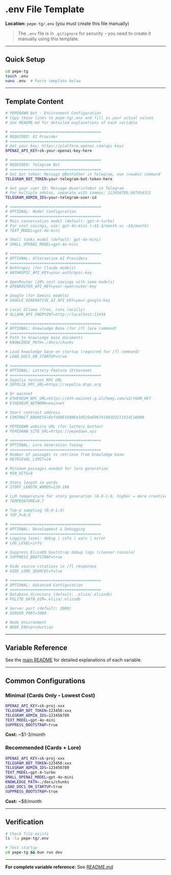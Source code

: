 # .env File Template

**Location:** `pepe-tg/.env` (you must create this file manually)

> The `.env` file is in `.gitignore` for security - you need to create it manually using this template.

---

## Quick Setup

```bash
cd pepe-tg
touch .env
nano .env  # Paste template below
```

---

## Template Content

```bash
# PEPEDAWN Bot - Environment Configuration
# Copy these lines to pepe-tg/.env and fill in your actual values
# See README.md for detailed explanations of each variable

# ========================================
# REQUIRED: AI Provider
# ========================================
# Get your key: https://platform.openai.com/api-keys
OPENAI_API_KEY=sk-your-openai-key-here

# ========================================
# REQUIRED: Telegram Bot
# ========================================
# Get bot token: Message @BotFather in Telegram, use /newbot command
TELEGRAM_BOT_TOKEN=your-telegram-bot-token-here

# Get your user ID: Message @userinfobot in Telegram
# For multiple admins, separate with commas: 123456789,987654321
TELEGRAM_ADMIN_IDS=your-telegram-user-id

# ========================================
# OPTIONAL: Model Configuration
# ========================================
# Main conversation model (default: gpt-4-turbo)
# For cost savings, use: gpt-4o-mini (~$1-3/month vs ~$8/month)
# TEXT_MODEL=gpt-4o-mini

# Small tasks model (default: gpt-4o-mini)
# SMALL_OPENAI_MODEL=gpt-4o-mini

# ========================================
# OPTIONAL: Alternative AI Providers
# ========================================
# Anthropic (for Claude models)
# ANTHROPIC_API_KEY=your-anthropic-key

# OpenRouter (20% cost savings with same models)
# OPENROUTER_API_KEY=your-openrouter-key

# Google (for Gemini models)
# GOOGLE_GENERATIVE_AI_API_KEY=your-google-key

# Local Ollama (free, runs locally)
# OLLAMA_API_ENDPOINT=http://localhost:11434

# ========================================
# OPTIONAL: Knowledge Base (for /fl lore command)
# ========================================
# Path to knowledge base documents
# KNOWLEDGE_PATH=./docs/chunks

# Load knowledge base on startup (required for /fl command)
# LOAD_DOCS_ON_STARTUP=true

# ========================================
# OPTIONAL: Lottery Feature (Ethereum)
# ========================================
# Sepolia testnet RPC URL
# SEPOLIA_RPC_URL=https://sepolia.drpc.org

# Or mainnet
# ETHEREUM_RPC_URL=https://eth-mainnet.g.alchemy.com/v2/YOUR_KEY
# ETHEREUM_NETWORK=mainnet

# Smart contract address
# CONTRACT_ADDRESS=0xfd4BE1898Ee3d529aE06741001D3211914C1B90A

# PEPEDAWN website URL (for lottery button)
# PEPEDAWN_SITE_URL=https://pepedawn.xyz

# ========================================
# OPTIONAL: Lore Generation Tuning
# ========================================
# Number of passages to retrieve from knowledge base
# RETRIEVAL_LIMIT=24

# Minimum passages needed for lore generation
# MIN_HITS=8

# Story length in words
# STORY_LENGTH_WORDS=120-180

# LLM temperature for story generation (0.0-1.0, higher = more creative)
# TEMPERATURE=0.7

# Top-p sampling (0.0-1.0)
# TOP_P=0.9

# ========================================
# OPTIONAL: Development & Debugging
# ========================================
# Logging level: debug | info | warn | error
# LOG_LEVEL=info

# Suppress ElizaOS bootstrap debug logs (cleaner console)
# SUPPRESS_BOOTSTRAP=true

# Hide source citations in /fl responses
# HIDE_LORE_SOURCES=false

# ========================================
# OPTIONAL: Advanced Configuration
# ========================================
# Database directory (default: .eliza/.elizadb)
# PGLITE_DATA_DIR=.eliza/.elizadb

# Server port (default: 3000)
# SERVER_PORT=3000

# Node environment
# NODE_ENV=production
```

---

## Variable Reference

See the [main README](README.md#-environment-configuration) for detailed explanations of each variable.

---

## Common Configurations

### Minimal (Cards Only - Lowest Cost)

```bash
OPENAI_API_KEY=sk-proj-xxx
TELEGRAM_BOT_TOKEN=123456:xxx
TELEGRAM_ADMIN_IDS=123456789
TEXT_MODEL=gpt-4o-mini
SUPPRESS_BOOTSTRAP=true
```
**Cost:** ~$1-3/month

### Recommended (Cards + Lore)

```bash
OPENAI_API_KEY=sk-proj-xxx
TELEGRAM_BOT_TOKEN=123456:xxx
TELEGRAM_ADMIN_IDS=123456789
TEXT_MODEL=gpt-4-turbo
SMALL_OPENAI_MODEL=gpt-4o-mini
KNOWLEDGE_PATH=./docs/chunks
LOAD_DOCS_ON_STARTUP=true
SUPPRESS_BOOTSTRAP=true
```
**Cost:** ~$8/month

---

## Verification

```bash
# Check file exists
ls -la pepe-tg/.env

# Test startup
cd pepe-tg && bun run dev
```

---

**For complete variable reference:** See [README.md](README.md#-environment-configuration)

